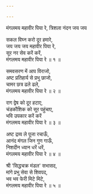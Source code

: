 ```yaml
---

---
```


मंगलमय महावीर पिया रे, त्रिशला नंदन जय जय 

सकल विघ्न करो दूर हमारे,  
जय जय जय महावीर पिया रे,  
सूर नर सेव करें करें,  
मंगलमय महावीर पिया रे ॥ १ ॥ 

समवसरण में आप विराजो,  
अष्ट प्रतिहार्य से प्रभु छाजो,  
चामर छत्र ढले ढले,  
मंगलमय महावीर पिया रे ॥ २ ॥ 

राग द्वेष को दूर हटाए,  
चंडकौशिक को सूर पहुंचाए,  
भवि उपकार करें करें  
मंगलमय महावीर पिया रे ॥ ३ ॥ 

अष्ट द्रव्य ले पूजा रचाऊँ,  
आनंद मंगल जिन गुण गाऊँ,  
निशदीन ध्यान धरें धरें,  
मंगलमय महावीर पिया रे ॥ ४ ॥ 

श्री 'सिद्धचक्र मंडल' सभासद,  
मांगे प्रभु सेवा से शिवपद,  
भव भव फेरी मिटे मिटे,  
मंगलमय महावीर पिया रे ॥ ५ ॥  



